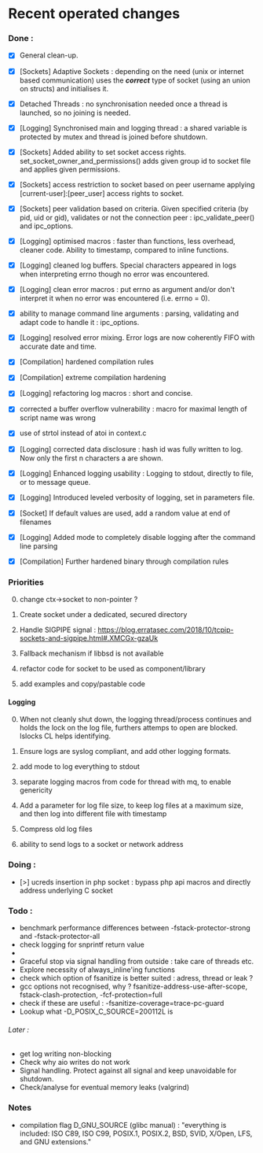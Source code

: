 # Recent operated changes

### Done :

- [x] General clean-up.
- [x] [Sockets] Adaptive Sockets : depending on the need (unix or internet based communication) uses the **_correct_** type of socket (using an union on structs) and initialises it.
- [x] Detached Threads : no synchronisation needed once a thread is launched, so no joining is needed.
- [x] [Logging] Synchronised main and logging thread : a shared variable is protected by mutex and thread is joined before shutdown.
- [x] [Sockets] Added ability to set socket access rights. set_socket_owner_and_permissions() adds given group id to socket file and applies given permissions.
- [x] [Sockets] access restriction to socket based on peer username applying [current-user]:[peer_user] access rights to socket.
- [x] [Sockets] peer validation based on criteria. Given specified criteria (by pid, uid or gid), validates or not the connection peer : ipc_validate_peer() and ipc_options.
- [x] [Logging] optimised macros : faster than functions, less overhead, cleaner code. Ability to timestamp, compared to inline functions.
- [x] [Logging] cleaned log buffers. Special characters appeared in logs when interpreting errno though no error was encountered.
- [x] [Logging] clean error macros : put errno as argument and/or don't interpret it when no error was encountered (i.e. errno = 0).
- [x] ability to manage command line arguments : parsing, validating and adapt code to handle it : ipc_options.
- [x] [Logging] resolved error mixing. Error logs are now coherently FIFO with accurate date and time.
- [x] [Compilation] hardened compilation rules
- [x] [Compilation] extreme compilation hardening
- [x] [Logging] refactoring log macros : short and concise.
- [x] corrected a buffer overflow vulnerability : macro for maximal length of script name was wrong
- [x] use of strtol instead of atoi in context.c
- [x] [Logging] corrected data disclosure : hash id was fully written to log. Now only the first n characters a are shown.
- [x] [Logging] Enhanced logging usability : Logging to stdout, directly to file, or to message queue.
- [x] [Logging] Introduced leveled verbosity of logging, set in parameters file.
- [x] [Socket] If default values are used, add a random value at end of filenames
- [x] [Logging] Added mode to completely disable logging after the command line parsing
- [x] [Compilation] Further hardened binary through compilation rules
 

### Priorities

0) change ctx->socket to non-pointer ?

1) Create socket under a dedicated, secured directory
2) Handle SIGPIPE signal : https://blog.erratasec.com/2018/10/tcpip-sockets-and-sigpipe.html#.XMCGx-gzaUk
4) Fallback mechanism if libbsd is not available
5) refactor code for socket to be used as component/library
6) add examples and copy/pastable code

#### Logging
0) When not cleanly shut down, the logging thread/process continues and holds the lock on the log file,
furthers attemps to open are blocked. lslocks CL helps identifying.

1) Ensure logs are syslog compliant, and add other logging formats.

2) add mode to log everything to stdout
4) separate logging macros from code for thread with mq, to enable genericity
5) Add a parameter for log file size, to keep log files at a maximum size, and then log into different file with timestamp
6) Compress old log files
7) ability to send logs to a socket or network address


### Doing :


- [>] ucreds insertion in php socket : bypass php api macros and directly address underlying C socket



### Todo :


- benchmark performance differences between -fstack-protector-strong and -fstack-protector-all
- check logging for snprintf return value
- 
- Graceful stop via signal handling from outside : take care of threads etc.
- Explore necessity of always_inline'ing functions
- check which option of fsanitize is better suited : adress, thread or leak ?
- gcc options not recognised, why ? fsanitize-address-use-after-scope, fstack-clash-protection, -fcf-protection=full
- check if these are useful : -fsanitize-coverage=trace-pc-guard
- Lookup what -D_POSIX_C_SOURCE=200112L is

###### Later :

- get log writing non-blocking
- Check why aio writes do not work
- Signal handling. Protect against all signal and keep unavoidable for shutdown.
- Check/analyse for eventual memory leaks (valgrind)



### Notes

- compilation flag D_GNU_SOURCE (glibc manual) : "everything is included: ISO C89, ISO C99, POSIX.1, POSIX.2, BSD, SVID, X/Open, LFS, and GNU extensions."